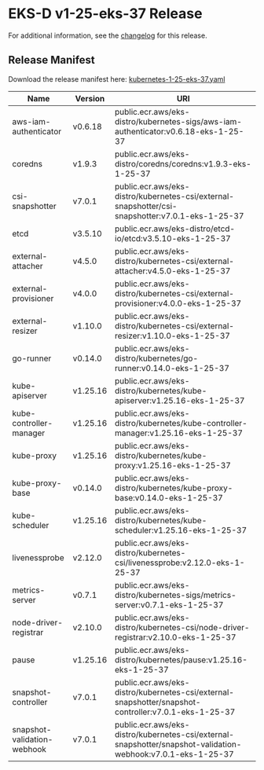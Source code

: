 # EKS-D v1-25-eks-37 Release

For additional information, see the [changelog](CHANGELOG-v1-25-eks-37.md) for this release.

## Release Manifest

Download the release manifest here: [kubernetes-1-25-eks-37.yaml](https://distro.eks.amazonaws.com/kubernetes-1-25/kubernetes-1-25-eks-37.yaml)

| Name | Version | URI |
|------|---------|-----|
| aws-iam-authenticator | v0.6.18 | public.ecr.aws/eks-distro/kubernetes-sigs/aws-iam-authenticator:v0.6.18-eks-1-25-37 |
| coredns | v1.9.3 | public.ecr.aws/eks-distro/coredns/coredns:v1.9.3-eks-1-25-37 |
| csi-snapshotter | v7.0.1 | public.ecr.aws/eks-distro/kubernetes-csi/external-snapshotter/csi-snapshotter:v7.0.1-eks-1-25-37 |
| etcd | v3.5.10 | public.ecr.aws/eks-distro/etcd-io/etcd:v3.5.10-eks-1-25-37 |
| external-attacher | v4.5.0 | public.ecr.aws/eks-distro/kubernetes-csi/external-attacher:v4.5.0-eks-1-25-37 |
| external-provisioner | v4.0.0 | public.ecr.aws/eks-distro/kubernetes-csi/external-provisioner:v4.0.0-eks-1-25-37 |
| external-resizer | v1.10.0 | public.ecr.aws/eks-distro/kubernetes-csi/external-resizer:v1.10.0-eks-1-25-37 |
| go-runner | v0.14.0 | public.ecr.aws/eks-distro/kubernetes/go-runner:v0.14.0-eks-1-25-37 |
| kube-apiserver | v1.25.16 | public.ecr.aws/eks-distro/kubernetes/kube-apiserver:v1.25.16-eks-1-25-37 |
| kube-controller-manager | v1.25.16 | public.ecr.aws/eks-distro/kubernetes/kube-controller-manager:v1.25.16-eks-1-25-37 |
| kube-proxy | v1.25.16 | public.ecr.aws/eks-distro/kubernetes/kube-proxy:v1.25.16-eks-1-25-37 |
| kube-proxy-base | v0.14.0 | public.ecr.aws/eks-distro/kubernetes/kube-proxy-base:v0.14.0-eks-1-25-37 |
| kube-scheduler | v1.25.16 | public.ecr.aws/eks-distro/kubernetes/kube-scheduler:v1.25.16-eks-1-25-37 |
| livenessprobe | v2.12.0 | public.ecr.aws/eks-distro/kubernetes-csi/livenessprobe:v2.12.0-eks-1-25-37 |
| metrics-server | v0.7.1 | public.ecr.aws/eks-distro/kubernetes-sigs/metrics-server:v0.7.1-eks-1-25-37 |
| node-driver-registrar | v2.10.0 | public.ecr.aws/eks-distro/kubernetes-csi/node-driver-registrar:v2.10.0-eks-1-25-37 |
| pause | v1.25.16 | public.ecr.aws/eks-distro/kubernetes/pause:v1.25.16-eks-1-25-37 |
| snapshot-controller | v7.0.1 | public.ecr.aws/eks-distro/kubernetes-csi/external-snapshotter/snapshot-controller:v7.0.1-eks-1-25-37 |
| snapshot-validation-webhook | v7.0.1 | public.ecr.aws/eks-distro/kubernetes-csi/external-snapshotter/snapshot-validation-webhook:v7.0.1-eks-1-25-37 |
